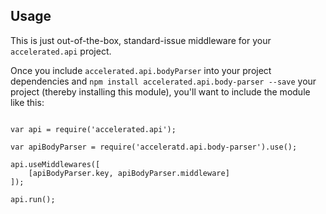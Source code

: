 
## Usage
This is just out-of-the-box, standard-issue middleware for your ```accelerated.api``` project.

Once you include ```accelerated.api.bodyParser``` into your project dependencies and ```npm install accelerated.api.body-parser --save``` your project (thereby installing this module), you'll want to include the module like this:

```

var api = require('accelerated.api');

var apiBodyParser = require('acceleratd.api.body-parser').use();

api.useMiddlewares([ 
	[apiBodyParser.key, apiBodyParser.middleware]
]);

api.run();

```
